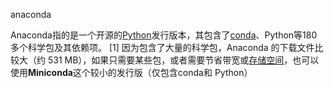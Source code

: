 anaconda

Anaconda指的是一个开源的[Python](https://baike.baidu.com/item/Python)发行版本，其包含了[conda](https://baike.baidu.com/item/conda/4500060)、Python等180多个科学包及其依赖项。 [1] 因为包含了大量的科学包，Anaconda 的下载文件比较大（约 531 MB），如果只需要某些包，或者需要节省带宽或[存储空间](https://baike.baidu.com/item/存储空间/10657950)，也可以使用**Miniconda**这个较小的发行版（仅包含conda和 Python）